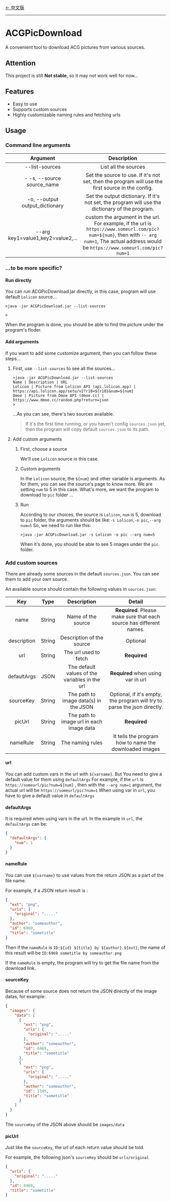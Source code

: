 [<- 中文版](https://github.com/zxzxy/ACGPicDownload/blob/master/README.md)

------------------

# ACGPicDownload

A convenient tool to download ACG pictures from various sources.

## Attention

This project is still **Not stable**, so it may not work well for now...

## Features

- Easy to use
- Supports custom sources
- Highly customizable naming rules and fetching urls

## Usage

### Command line arguments

|             Argument              |                                                                                          Description                                                                                           |
|:---------------------------------:|:----------------------------------------------------------------------------------------------------------------------------------------------------------------------------------------------:|
|          --list-sources           |                                                                                      List all the sources                                                                                      |
|    - -s, --source source_name     |                                               Set the source to use. If it's not set, then the program will use the first source in the config.                                                |
|  -o, --output output_dictionary   |                                                Set the output dictionary. If it's not set, the program will use the dictionary of the program.                                                 |
| --arg key1=value1,key2=value2,... | custom the argument in the url. For example, If the url is `https://www.someurl.com/pic?num=${num}`, then with `-- arg num=1`, The actual address would be `https://www.someurl.com/pic?num=1` |

### ...to be more specific?

#### Run directly

You can run ACGPicDownload.jar directly, in this case, program will use default `Lolicon` source...

```shell
>java -jar ACGPicDownload.jar --list-sources

>
```

When the program is done, you should be able to find the picture under the program's floder.

#### Add arguments

If you want to add some customize argument, then you can follow these steps...

1. First, use `--list-sources` to see all the sources...

    ```shell
    >java -jar ACGPicDownload.jar --list-sources
    Name | Description | URL
    Lolicon | Picture from Lolicon API (api.lolicon.app) | https://api.lolicon.app/setu/v2?r18=${r18}&num=${num}
    Dmoe | Picture from Dmoe API (dmoe.cc) | https://www.dmoe.cc/random.php?return=json
    >
    ```

   ...As you can see, there's two sources available.

   > If it's the first time running, or you haven't config `sources.json` yet, then the program will copy default `sources.json` to its path.

2. Add custom arguments

    1. First, choose a source

       We'll use `Lolicon` source in this case.

    2. Custom arguments

       In the `Lolicon` source, the `${num}` and other variable is arguments. As for them, you can see the source's page to know more. We are setting `num` to 5 in this case.
       What's more, we want the program to download to `pic` folder ...

    3. Run

       According to our choices, the source is `Lolicon`, `num` is 5, download to `pic` folder, the arguments should be like:`-s Lolicon`,`-o pic`,`--arg num=5`
       So, we need to run like this:

         ```shell
         >java -jar ACGPicDownload.jar -s Lolicon -o pic --arg num=5
         ```

       When it's done, you should be able to see 5 images under the `pic` folder.

### Add custom sources

There are already some sources in the default `sources.json`. You can see them to add your own source.

An available source should contain the following values in `sources.json`:

|     Key     |  Type  |                  Description                   |                                  Detail                                   |
|:-----------:|:------:|:----------------------------------------------:|:-------------------------------------------------------------------------:|
|    name     | String |               Name of the source               |   **Required**. Please make sure that each source has different names.    |
| description | String |           Description of the source            |                                 Optional                                  |
|     url     | String |             The url used to fetch              |                               **Required**                                |
| defaultArgs |  JSON  | The default values of the variables in the url |                    **Required** when using var in url                     |
|  sourceKey  | String |     The path to image data(s) in the JSON      | Optional, if it's empty, the program will try to parse the json directly. |
|   picUrl    | String |    The path to image url in each image data    |                               **Required**                                |
|  nameRule   | String |                The naming rules                |          It tells the program how to name the downloaded images           |

#### url

You can add custom vars in the url with `${varname}`. But You need to give a default value for them
using `defaultArgs`
For example, if the `url` is `https://someurl/pic?num=${num}` , then with the `--arg num=1` argument, the actual url
will be `https://someurl/pic?num=1`
When using var in `url`, you have to give a default value in `defaultArgs`

#### defaultArgs

It is required when using vars in the url. In the example in `url`, the `defaultArgs` can be:

```json
{
  "defaultArgs": {
    "num": 1
  }
}
```

#### nameRule

You can use `${varname}` to use values from the return JSON as a part of the file name.

For example, if a JSON return result is :

```json
{
  "ext": "png",
  "urls": {
    "original": "....."
  },
  "author": "someauthor",
  "id": 6969,
  "title": "sometitle"
}
```

Then if the `nameRule` is `ID:${id} ${title} by ${author}.${ext}`, the name of this result will
be `ID:6969 sometitle by someauthor.png`

If the `nameRule` is empty, the program will try to get the file name from the download link.

#### sourceKey

Because of some source does not return the JSON directly of the image datas, for example:

```json
{
  "images": {
    "data": [
      {
        "ext": "png",
        "urls": {
          "original": "....."
        },
        "author": "someauthor",
        "id": 6969,
        "title": "sometitle"
      },
      {
        "ext": "png",
        "urls": {
          "original": "....."
        },
        "author": "someauthor",
        "id": 1145,
        "title": "sometitle"
      }
    ]
  }
}
```

The `sourceKey` of the JSON above should be `images/data`

#### picUrl

Just like the `sourceKey`, the url of each return value should be told.

For example, the following json's `sourceKey` should be `urls/original`

```json
{
  "urls": {
    "original": "....."
  },
  "id": 6969,
  "title": "sometitle"
}
```

